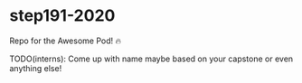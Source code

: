 # step191-2020

Repo for the Awesome Pod! 🔥

TODO(interns): Come up with name maybe based on your capstone or even anything else!